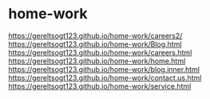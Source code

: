 # home-work
https://gereltsogt123.github.io/home-work/careers2/
<br/>
https://gereltsogt123.github.io/home-work/Blog.html
<br/>
https://gereltsogt123.github.io/home-work/careers.html
<br/>
https://gereltsogt123.github.io/home-work/home.html
<br>
https://gereltsogt123.github.io/home-work/blog.inner.html
<br/>
https://gereltsogt123.github.io/home-work/contact.us.html
<br>
https://gereltsogt123.github.io/home-work/service.html
<br/>
